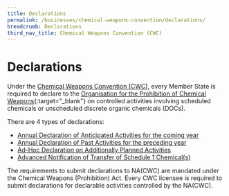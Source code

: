 ```yaml
---
title: Declarations
permalink: /businesses/chemical-weapons-convention/declarations/
breadcrumb: Declarations
third_nav_title: Chemical Weapons Convention (CWC)
---
```

# Declarations

Under the  [Chemical Weapons Convention (CWC),](/businesses/chemical-weapons-convention/introduction) every Member State is required to declare to the  [Organisation for the Prohibition of Chemical Weapons](http://www.opcw.org/){:target="_blank"} on controlled activities involving scheduled chemicals or unscheduled discrete organic chemicals (DOCs).

There are 4 types of declarations:

-   [Annual Declaration of Anticipated Activities for the coming year](/businesses/chemical-weapons-convention/declarations/annual-declaration-for-anticipated-activities-adaa)
-   [Annual Declaration of Past Activities for the preceding year](/businesses/chemical-weapons-convention/declarations/annual-declaration-for-past-activities)
-   [Ad-Hoc Declaration on Additionally Planned Activities](/businesses/chemical-weapons-convention/declarations/ad-hoc-declaration-on-additionally-planned-activities)
-   [Advanced Notification of Transfer of Schedule 1 Chemical(s)](/businesses/chemical-weapons-convention/declarations/advanced-notification-on-transfer-of-schedule-1-chemicals)

The requirements to submit declarations to NA(CWC) are mandated under the Chemical Weapons (Prohibition) Act. Every CWC licensee is required to submit declarations for declarable activities controlled by the NA(CWC).
